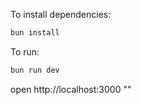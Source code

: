 To install dependencies:
```sh
bun install
```

To run:
```sh
bun run dev
```

open http://localhost:3000
""
